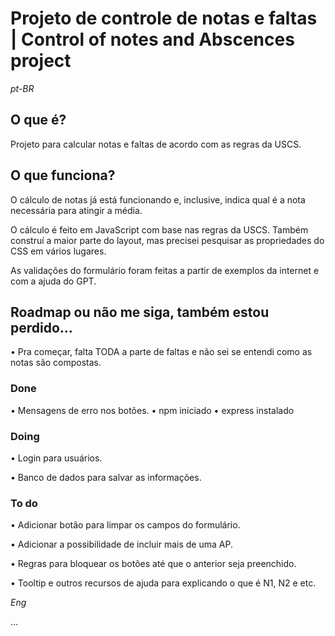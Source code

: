 # Projeto de controle de notas e faltas | Control of notes and Abscences project

*pt-BR*
## O que é? 
Projeto para calcular notas e faltas de acordo com as regras da USCS.

## O que funciona?
O cálculo de notas já está funcionando e, inclusive, indica qual é a nota necessária para atingir a média.

O cálculo é feito em JavaScript com base nas regras da USCS. Também construí a maior parte do layout, mas precisei pesquisar as propriedades do CSS em vários lugares.

As validações do formulário foram feitas a partir de exemplos da internet e com a ajuda do GPT.

## Roadmap ou não me siga, também estou perdido…
• Pra começar, falta TODA a parte de faltas e não sei se entendi como as notas são compostas.

### Done
• Mensagens de erro nos botões.
• npm iniciado
• express instalado

### Doing
• Login para usuários.

• Banco de dados para salvar as informações.

### To do
• Adicionar botão para limpar os campos do formulário.

• Adicionar a possibilidade de incluir mais de uma AP.

• Regras para bloquear os botões até que o anterior seja preenchido.

• Tooltip e outros recursos de ajuda para explicando o que é N1, N2 e etc.


*Eng*

…

